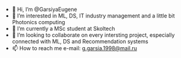 - 👋 Hi, I’m @GarsiyaEugene
- 👀 I’m interested in ML, DS, IT industry management and a little bit Photonics computing
- 🌱 I’m currently a MSc student at Skoltech
- 💞️ I’m looking to collaborate on every intersting project, especially connected with ML, DS and Recommendation systems
- 📫 How to reach me e-mail: g.garsia.1998@mail.ru

<!---
GarsiyaEugene/GarsiyaEugene is a ✨ special ✨ repository because its `README.md` (this file) appears on your GitHub profile.
You can click the Preview link to take a look at your changes.
--->
